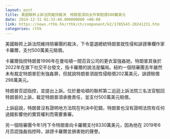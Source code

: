 ```yaml
---
layout: post
title: 美國聯邦上訴法院維持裁決　特朗普須向女作家賠償500萬美元
date: 2024-12-31 02:33:48.000000000 +08:00
link: https://news.rthk.hk/rthk/ch/component/k2/1785543-20241231.htm
categories: rthk
---
```


美國聯邦上訴法院維持陪審團的裁決，下令當選總統特朗普就性侵和誹謗專欄作家卡羅爾，支付500萬美元賠償。

卡羅爾指控特朗普1996年在曼哈頓一間百貨公司的更衣室強姦她，特朗普其後於2022年在旗下社交平台發文，指卡羅爾的說法是騙局。紐約一個陪審團去年雖然未有裁定特朗普犯有強姦罪，但就說特朗普須就性侵賠償202萬美元，誹謗賠償298萬美元。

特朗普否認指控，並提出上訴。位於曼哈頓的聯邦第二巡迴上訴法院三名法官駁回特朗普的上訴，裁定特朗普須承擔責任，並支付500萬美元賠償。

上訴庭說，特朗普沒有證明地方法院在判決中犯錯，特朗普也沒有證明法院有任何過錯影響他的實質權利而需要重審。

另一個陪審團今年1月下令特朗普向卡羅爾支付8330萬美元，因為他在 2019年6月否認強姦指控時，誹謗卡羅爾並損害她的聲譽。
